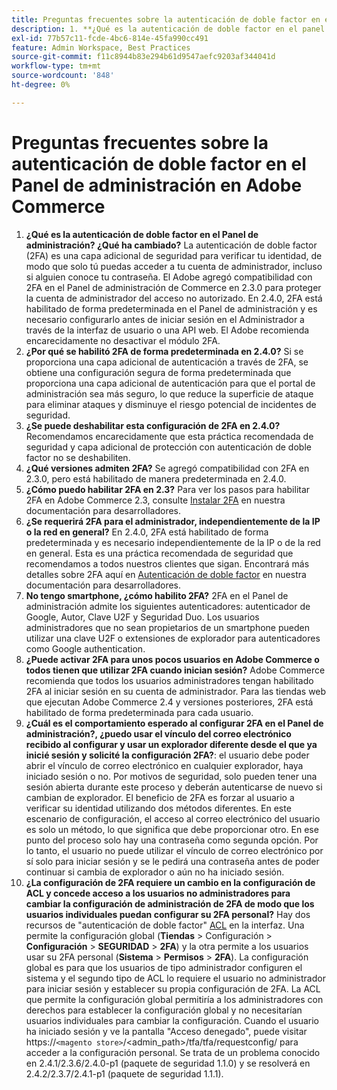 ```yaml
---
title: Preguntas frecuentes sobre la autenticación de doble factor en el Panel de administración en Adobe Commerce
description: 1. **¿Qué es la autenticación de doble factor en el panel de administración? Qué ha cambiado?** La autenticación de doble factor (2FA) es una capa adicional de seguridad para verificar su identidad, de modo que solo usted pueda acceder a su cuenta de administrador, incluso si alguien conoce su contraseña. El Adobe agregó compatibilidad con 2FA en el Panel de administración de Commerce en 2.3.0 para proteger la cuenta de administrador del acceso no autorizado. En 2.4.0, 2FA está habilitado de forma predeterminada en el Panel de administración y es necesario configurarlo antes de iniciar sesión en el Administrador a través de la interfaz de usuario o una API web. El Adobe recomienda encarecidamente no desactivar el módulo 2FA.
exl-id: 77b57c11-fcde-4bc6-814e-45fa990cc491
feature: Admin Workspace, Best Practices
source-git-commit: f11c8944b83e294b61d9547aefc9203af344041d
workflow-type: tm+mt
source-wordcount: '848'
ht-degree: 0%

---
```


# Preguntas frecuentes sobre la autenticación de doble factor en el Panel de administración en Adobe Commerce

1. **¿Qué es la autenticación de doble factor en el Panel de administración? ¿Qué ha cambiado?** La autenticación de doble factor (2FA) es una capa adicional de seguridad para verificar tu identidad, de modo que solo tú puedas acceder a tu cuenta de administrador, incluso si alguien conoce tu contraseña. El Adobe agregó compatibilidad con 2FA en el Panel de administración de Commerce en 2.3.0 para proteger la cuenta de administrador del acceso no autorizado. En 2.4.0, 2FA está habilitado de forma predeterminada en el Panel de administración y es necesario configurarlo antes de iniciar sesión en el Administrador a través de la interfaz de usuario o una API web. El Adobe recomienda encarecidamente no desactivar el módulo 2FA.
1. **¿Por qué se habilitó 2FA de forma predeterminada en 2.4.0?** Si se proporciona una capa adicional de autenticación a través de 2FA, se obtiene una configuración segura de forma predeterminada que proporciona una capa adicional de autenticación para que el portal de administración sea más seguro, lo que reduce la superficie de ataque para eliminar ataques y disminuye el riesgo potencial de incidentes de seguridad.
1. **¿Se puede deshabilitar esta configuración de 2FA en 2.4.0?** Recomendamos encarecidamente que esta práctica recomendada de seguridad y capa adicional de protección con autenticación de doble factor no se deshabiliten.
1. **¿Qué versiones admiten 2FA?** Se agregó compatibilidad con 2FA en 2.3.0, pero está habilitado de manera predeterminada en 2.4.0.
1. **¿Cómo puedo habilitar 2FA en 2.3?** Para ver los pasos para habilitar 2FA en Adobe Commerce 2.3, consulte [Instalar 2FA](https://devdocs.magento.com/guides/v2.3/security/two-factor-authentication.html#install-2fa) en nuestra documentación para desarrolladores.
1. **¿Se requerirá 2FA para el administrador, independientemente de la IP o la red en general?** En 2.4.0, 2FA está habilitado de forma predeterminada y es necesario independientemente de la IP o de la red en general. Esta es una práctica recomendada de seguridad que recomendamos a todos nuestros clientes que sigan. Encontrará más detalles sobre 2FA aquí en [Autenticación de doble factor](https://devdocs.magento.com/guides/v2.4/security/two-factor-authentication.html) en nuestra documentación para desarrolladores.
1. **No tengo smartphone, ¿cómo habilito 2FA?** 2FA en el Panel de administración admite los siguientes autenticadores: autenticador de Google, Autor, Clave U2F y Seguridad Duo. Los usuarios administradores que no sean propietarios de un smartphone pueden utilizar una clave U2F o extensiones de explorador para autenticadores como Google authentication.
1. **¿Puede activar 2FA para unos pocos usuarios en Adobe Commerce o todos tienen que utilizar 2FA cuando inician sesión?** Adobe Commerce recomienda que todos los usuarios administradores tengan habilitado 2FA al iniciar sesión en su cuenta de administrador. Para las tiendas web que ejecutan Adobe Commerce 2.4 y versiones posteriores, 2FA está habilitado de forma predeterminada para cada usuario.
1. **¿Cuál es el comportamiento esperado al configurar 2FA en el Panel de administración?, ¿puedo usar el vínculo del correo electrónico recibido al configurar y usar un explorador diferente desde el que ya inicié sesión y solicité la configuración 2FA?**: el usuario debe poder abrir el vínculo de correo electrónico en cualquier explorador, haya iniciado sesión o no. Por motivos de seguridad, solo pueden tener una sesión abierta durante este proceso y deberán autenticarse de nuevo si cambian de explorador. El beneficio de 2FA es forzar al usuario a verificar su identidad utilizando dos métodos diferentes. En este escenario de configuración, el acceso al correo electrónico del usuario es solo un método, lo que significa que debe proporcionar otro. En ese punto del proceso solo hay una contraseña como segunda opción. Por lo tanto, el usuario no puede utilizar el vínculo de correo electrónico por sí solo para iniciar sesión y se le pedirá una contraseña antes de poder continuar si cambia de explorador o aún no ha iniciado sesión.
1. **¿La configuración de 2FA requiere un cambio en la configuración de ACL y concede acceso a los usuarios no administradores para cambiar la configuración de administración de 2FA de modo que los usuarios individuales puedan configurar su 2FA personal?** Hay dos recursos de &quot;autenticación de doble factor&quot; [ACL](https://devdocs.magento.com/guides/v2.4/ext-best-practices/tutorials/create-access-control-list-rule.html) en la interfaz. Una permite la configuración global (**Tiendas** > Configuración > **Configuración** > **SEGURIDAD** > **2FA**) y la otra permite a los usuarios usar su 2FA personal (**Sistema** > **Permisos** > **2FA**). La configuración global es para que los usuarios de tipo administrador configuren el sistema y el segundo tipo de ACL lo requiere el usuario no administrador para iniciar sesión y establecer su propia configuración de 2FA. La ACL que permite la configuración global permitiría a los administradores con derechos para establecer la configuración global y no necesitarían usuarios individuales para cambiar la configuración. Cuando el usuario ha iniciado sesión y ve la pantalla &quot;Acceso denegado&quot;, puede visitar https://``<magento store>``/&lt;admin\_path>/tfa/tfa/requestconfig/ para acceder a la configuración personal. Se trata de un problema conocido en 2.4.1/2.3.6/2.4.0-p1 (paquete de seguridad 1.1.0) y se resolverá en 2.4.2/2.3.7/2.4.1-p1 (paquete de seguridad 1.1.1).
